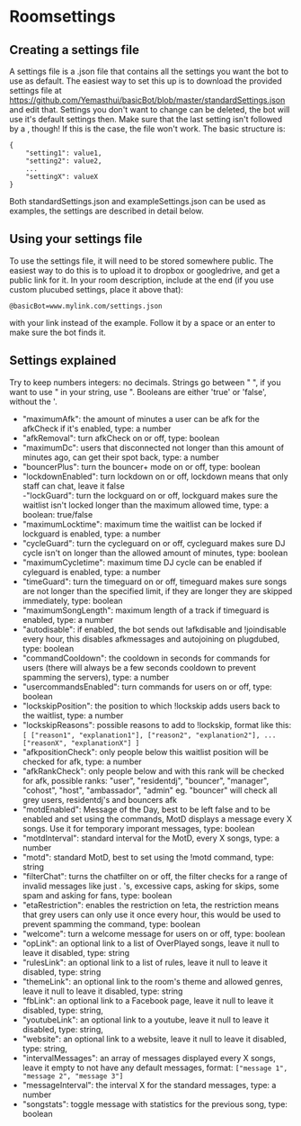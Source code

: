 Roomsettings
============

Creating a settings file
------------------------

A settings file is a .json file that contains all the settings you want the bot to use as default.
The easiest way to set this up is to download the provided settings file at https://github.com/Yemasthui/basicBot/blob/master/standardSettings.json and edit that. Settings you don't want to change can be deleted, the bot will use it's default settings then. Make sure that the last setting isn't followed by a , though! If this is the case, the file won't work.
The basic structure is:
```
{
	"setting1": value1,
	"setting2": value2,
	...
	"settingX": valueX
}
```

Both standardSettings.json  and exampleSettings.json can be used as examples, the settings are described in detail below.

Using your settings file
------------------------

To use the settings file, it will need to be stored somewhere public. The easiest way to do this is to upload it to dropbox or googledrive, and get a public link for it.
In your room description, include at the end (if you use custom plucubed settings, place it above that):

`@basicBot=www.mylink.com/settings.json`

with your link instead of the example. Follow it by a space or an enter to make sure the bot finds it.

Settings explained
------------------

Try to keep numbers integers: no decimals. 
Strings go between " ", if you want to use " in your string, use \". 
Booleans are either 'true' or 'false', without the '.

- "maximumAfk": the amount of minutes a user can be afk for the afkCheck if it's enabled, type: a number
- "afkRemoval": turn afkCheck on or off, type: boolean             
- "maximumDc": users that disconnected not longer than this amount of minutes ago, can get their spot back, type: a number 
- "bouncerPlus": turn the bouncer+ mode on or off, type: boolean                
- "lockdownEnabled": turn lockdown on or off, lockdown means that only staff can chat, leave it false                
-"lockGuard": turn the lockguard on or off, lockguard makes sure the waitlist isn't locked longer than the maximum allowed time, type: a boolean: true/false
- "maximumLocktime": maximum time the waitlist can be locked if lockguard is enabled, type: a number                
- "cycleGuard": turn the cycleguard on or off, cycleguard makes sure DJ cycle isn't on longer than the allowed amount of minutes, type: boolean
- "maximumCycletime": maximum time DJ cycle can be enabled if cyleguard is enabled, type: a number                
- "timeGuard": turn the timeguard on or off, timeguard makes sure songs are not longer than the specified limit, if they are longer they are skipped immediately, type: boolean
- "maximumSongLength": maximum length of a track if timeguard is enabled, type: a number
- "autodisable": if enabled, the bot sends out !afkdisable and !joindisable every hour, this disables afkmessages and autojoining on plugdubed, type: boolean                
- "commandCooldown": the cooldown in seconds for commands for users (there will always be a few seconds cooldown to prevent spamming the servers), type: a number
- "usercommandsEnabled": turn commands for users on or off, type: boolean                
- "lockskipPosition": the position to which !lockskip adds users back to the waitlist, type: a number
- "lockskipReasons": possible reasons to add to !lockskip, format like this:
    	```
    	[
    		["reason1", "explanation1"],
    		["reason2", "explanation2"],
    		...
    		["reasonX", "explanationX"]
    	]
    	```
- "afkpositionCheck": only people below this waitlist position will be checked for afk, type: a number
- "afkRankCheck": only people below and with this rank will be checked for afk, possible ranks: 
	"user", "residentdj", "bouncer", "manager", "cohost", "host", "ambassador", "admin"
   	eg. "bouncer" will check all grey users, residentdj's and bouncers afk                
- "motdEnabled": Message of the Day, best to be left false and to be enabled and set using the commands, MotD displays a message every X songs. Use it for temporary imporant messages, type: boolean
- "motdInterval": standard interval for the MotD, every X songs, type: a number
- "motd": standard MotD, best to set using the !motd command, type: string                
- "filterChat": turns the chatfilter on or off, the filter checks for a range of invalid messages like just . 's, excessive caps, asking for skips, some spam and asking for fans, type: boolean
- "etaRestriction": enables the restriction on !eta, the restriction means that grey users can only use it once every hour, this would be used to prevent spamming the command, type: boolean
- "welcome": turn a welcome message for users on or off, type: boolean
- "opLink": an optional link to a list of OverPlayed songs, leave it null to leave it disabled, type: string
- "rulesLink": an optional link to a list of rules, leave it null to leave it disabled, type: string
- "themeLink": an optional link to the room's theme and allowed genres, leave it null to leave it disabled, type: string
- "fbLink": an optional link to a Facebook page, leave it null to leave it disabled, type: string,
- "youtubeLink": an optional link to a youtube, leave it null to leave it disabled, type: string,
- "website": an optional link to a website, leave it null to leave it disabled, type: string,
- "intervalMessages": an array of messages displayed every X songs, leave it empty to not have any default messages, format:
	`["message 1", "message 2", "message 3"]`
- "messageInterval": the interval X for the standard messages, type: a number
- "songstats": toggle message with statistics for the previous song, type: boolean